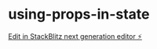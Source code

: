 # using-props-in-state

[Edit in StackBlitz next generation editor ⚡️](https://stackblitz.com/~/github.com/10486-JosephMutua/using-props-in-state)
